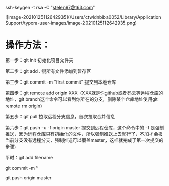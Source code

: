 ssh-keygen -t rsa -C "stelen97@163.com"

![image-20210125112642935](/Users/ctwldnbiba0052/Library/Application Support/typora-user-images/image-20210125112642935.png)



# 操作方法：

第一步：git init 初始化项目文件夹

第二步：git add . 键所有文件添加到暂存区

第三步：git commit -m "first commit"  提交到本地仓库

第四步：git remote add origin XXX（XXX就是你github或者码云等远程仓库的地址，git branch这个命令可以看到你所在的分支，删除某个仓库地址使用git remote rm origin）

第五步：git pull 拉取远程分支信息，首次拉取合并信息

第六步：git push -u -f origin master 提交到远程仓库，这个命令中的 -f 是强制推送，因为远程仓库只有初始化的文件，所以强制推送上去就行了，不加-f 会报当前分支没有远程分支，强制推送可以覆盖master，这样就完成了第一次提交的步骤)

  



平时：git add filename 

git commit -m ’‘

git push origin master

